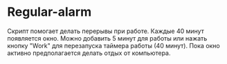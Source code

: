 # Regular-alarm

Скрипт помогает делать перерывы при работе. Каждые 40 минут появляется окно. Можно добавить 5 минут для работы или нажать кнопку "Work" для перезапуска таймера работы (40 минут). Пока окно активно предполагается делать отдых от компьютера.
